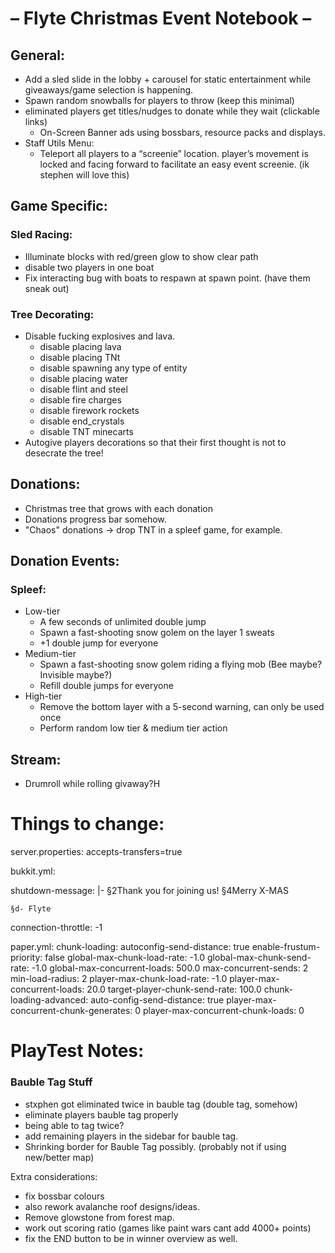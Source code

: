 # – Flyte Christmas Event Notebook –

## General:

- Add a sled slide in the lobby + carousel for static entertainment while giveaways/game selection is happening.
- Spawn random snowballs for players to throw (keep this minimal)
- eliminated players get titles/nudges to donate while they wait (clickable links)
    - On-Screen Banner ads using bossbars, resource packs and displays.
- Staff Utils Menu:
    - Teleport all players to a “screenie” location. player’s movement is locked and facing forward to facilitate an easy event screenie. (ik stephen
      will love this)

## Game Specific:

### Sled Racing:

- Illuminate blocks with red/green glow to show clear path
- disable two players in one boat
- Fix interacting bug with boats to respawn at spawn point. (have them sneak out)

### Tree Decorating:

- Disable fucking explosives and lava.
    - disable placing lava
    - disable placing TNt
    - disable spawning any type of entity
    - disable placing water
    - disable flint and steel
    - disable fire charges
    - disable firework rockets
    - disable end_crystals
    - disable TNT minecarts
- Autogive players decorations so that their first thought is not to desecrate the tree!

## Donations:

- Christmas tree that grows with each donation
- Donations progress bar somehow.
- "Chaos" donations -> drop TNT in a spleef game, for example.

## Donation Events:
### Spleef:
 - Low-tier
    - A few seconds of unlimited double jump
    - Spawn a fast-shooting snow golem on the layer 1 sweats
    - +1 double jump for everyone
- Medium-tier
    - Spawn a fast-shooting snow golem riding a flying mob (Bee maybe? Invisible maybe?)
    - Refill double jumps for everyone
- High-tier
    - Remove the bottom layer with a 5-second warning, can only be used once
    - Perform random low tier & medium tier action

## Stream:

- Drumroll while rolling givaway?H

# Things to change:

server.properties:
accepts-transfers=true

bukkit.yml:

shutdown-message: |-
§2Thank you for joining us!
§4Merry X-MAS

    §d- Flyte

connection-throttle: -1

paper.yml:
chunk-loading:
autoconfig-send-distance: true
enable-frustum-priority: false
global-max-chunk-load-rate: -1.0
global-max-chunk-send-rate: -1.0
global-max-concurrent-loads: 500.0
max-concurrent-sends: 2
min-load-radius: 2
player-max-chunk-load-rate: -1.0
player-max-concurrent-loads: 20.0
target-player-chunk-send-rate: 100.0
chunk-loading-advanced:
auto-config-send-distance: true
player-max-concurrent-chunk-generates: 0
player-max-concurrent-chunk-loads: 0

# PlayTest Notes:

### Bauble Tag Stuff

- stxphen got eliminated twice in bauble tag (double tag, somehow)
- eliminate players bauble tag properly
- being able to tag twice?
- add remaining players in the sidebar for bauble tag.
- Shrinking border for Bauble Tag possibly. (probably not if using new/better map)

Extra considerations:

- fix bossbar colours
- also rework avalanche roof designs/ideas.
- Remove glowstone from forest map.
- work out scoring ratio (games like paint wars cant add 4000+ points)
- fix the END button to be in winner overview as well.
